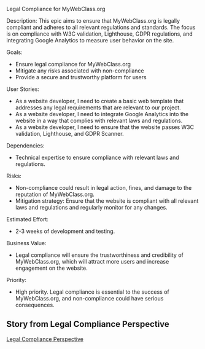 Legal Compliance for MyWebClass.org

Description: This epic aims to ensure that MyWebClass.org is legally compliant and adheres to all relevant regulations and standards. The focus is on compliance with W3C validation, Lighthouse, GDPR regulations, and integrating Google Analytics to measure user behavior on the site.

Goals:

* Ensure legal compliance for MyWebClass.org 
* Mitigate any risks associated with non-compliance 
* Provide a secure and trustworthy platform for users

User Stories:

* As a website developer, I need to create a basic web template that addresses any legal requirements that are relevant to our project. 
* As a website developer, I need to integrate Google Analytics into the website in a way that complies with relevant laws and regulations. 
* As a website developer, I need to ensure that the website passes W3C validation, Lighthouse, and GDPR Scanner.

Dependencies:

* Technical expertise to ensure compliance with relevant laws and regulations.

Risks:

* Non-compliance could result in legal action, fines, and damage to the reputation of MyWebClass.org.
* Mitigation strategy: Ensure that the website is compliant with all relevant laws and regulations and regularly monitor for any changes.

Estimated Effort:

* 2-3 weeks of development and testing.

Business Value:

* Legal compliance will ensure the trustworthiness and credibility of MyWebClass.org, which will attract more users and increase engagement on the website.

Priority:

* High priority. Legal compliance is essential to the success of MyWebClass.org, and non-compliance could have serious consequences.

## Story from Legal Compliance Perspective
[Legal Compliance Perspective](/documentation/theme_1/Story/legal_story.md)